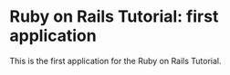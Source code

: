 # Ruby on Rails Tutorial: first application

This is the first application for the Ruby on Rails Tutorial.
